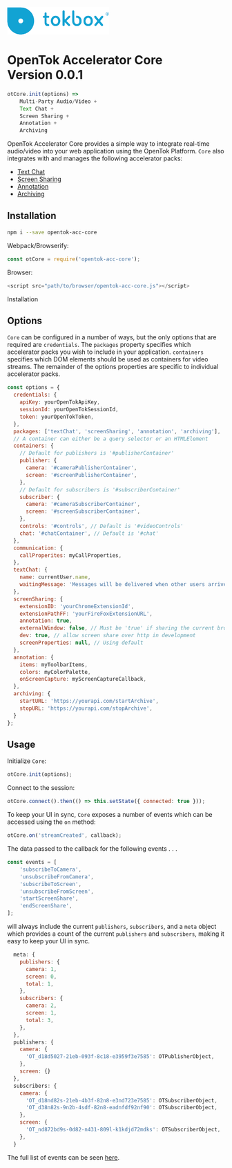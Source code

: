 ![logo](./tokbox-logo.png)

# OpenTok Accelerator Core<br/>Version 0.0.1


```javascript
otCore.init(options) =>
	Multi-Party Audio/Video +
	Text Chat +
	Screen Sharing +
	Annotation +
	Archiving
```

OpenTok Accelerator Core provides a simple way to integrate real-time audio/video into your web application using the OpenTok Platform.  `Core` also integrates with and manages the following accelerator packs:

 - [Text Chat](https://www.npmjs.com/package/opentok-text-chat)
 - [Screen Sharing](https://www.npmjs.com/package/opentok-screen-sharing)
 - [Annotation](https://www.npmjs.com/package/opentok-annotation)
 - [Archiving](https://www.npmjs.com/package/opentok-archiving)

Installation
------------

```bash
npm i --save opentok-acc-core
```
Webpack/Browserify:
```javascript
const otCore = require('opentok-acc-core');
```
Browser:
```javascript
<script src="path/to/browser/opentok-acc-core.js"></script>
```
Installation

Options
-------
`Core` can be configured in a number of ways, but the only options that are required are `credentials`.  The `packages` property specifies which accelerator packs you wish to include in your application. `containers` specifies which DOM elements should be used as containers for video streams.  The remainder of the options properties are specific to individual accelerator packs.

```javascript
const options = {
  credentials: {
    apiKey: yourOpenTokApiKey,
    sessionId: yourOpenTokSessionId,
    token: yourOpenTokToken,
  },
  packages: ['textChat', 'screenSharing', 'annotation', 'archiving'],
  // A container can either be a query selector or an HTMLElement
  containers: {
	// Default for publishers is '#publisherContainer'
    publisher: {
      camera: '#cameraPublisherContainer',
      screen: '#screenPublisherContainer',
    },
   	// Default for subscribers is '#subscriberContainer'
    subscriber: {
      camera: '#cameraSubscriberContainer',
      screen: '#screenSubscriberContainer',
    },
    controls: '#controls', // Default is '#videoControls'
    chat: '#chatContainer', // Default is '#chat'
  },
  communication: {
    callProperites: myCallProperties,
  },
  textChat: {
    name: currentUser.name,
    waitingMessage: 'Messages will be delivered when other users arrive',
  },
  screenSharing: {
    extensionID: 'yourChromeExtensionId',
    extensionPathFF: 'yourFireFoxExtensionURL',
    annotation: true,
    externalWindow: false, // Must be 'true' if sharing the current browser window
    dev: true, // allow screen share over http in development
    screenProperties: null, // Using default
  },
  annotation: {
    items: myToolbarItems,
    colors: myColorPalette,
    onScreenCapture: myScreenCaptureCallback,
  },
  archiving: {
    startURL: 'https://yourapi.com/startArchive',
    stopURL: 'https://yourapi.com/stopArchive',
  }
};

```

Usage
--------------
Initialize `Core`:
```javascript
otCore.init(options);
```
Connect to the session:
```javascript
otCore.connect().then(() => this.setState({ connected: true }));
```

To keep your UI in sync, `Core` exposes a number of events which can be accessed using the `on` method:
```javascript
otCore.on('streamCreated', callback);
```
The data passed to the callback for the following events . . .
```javascript
const events = [
    'subscribeToCamera',
    'unsubscribeFromCamera',
    'subscribeToScreen',
    'unsubscribeFromScreen',
    'startScreenShare',
    'endScreenShare',
];
```
will always include the current `publishers`, `subscribers`, and a `meta` object which provides a count of the current `publishers` and `subscribers`, making it easy to keep your UI in sync.

```javascript
  meta: {
    publishers: {
      camera: 1,
      screen: 0,
      total: 1,
    },
    subscribers: {
      camera: 2,
      screen: 1,
      total: 3,
    },
  },
  publishers: {
    camera: {
      'OT_d18d5027-21eb-093f-8c18-e3959f3e7585': OTPublisherObject,
    },
    screen: {}
  },
  subscribers: {
    camera: {
      'OT_d18nd82s-21eb-4b3f-82n8-e3nd723e7585': OTSubscriberObject,
      'OT_d38n82s-9n2b-4sdf-82n8-eadnfdf92nf90': OTSubscriberObject,
    },
    screen: {
      'OT_nd872bd9s-0d82-n431-809l-k1kdjd72mdks': OTSubscriberObject,
    },
  }
```
The full list of events can be seen [here](https://github.com/opentok/accelerator-core/blob/develop/js/src/events.js).